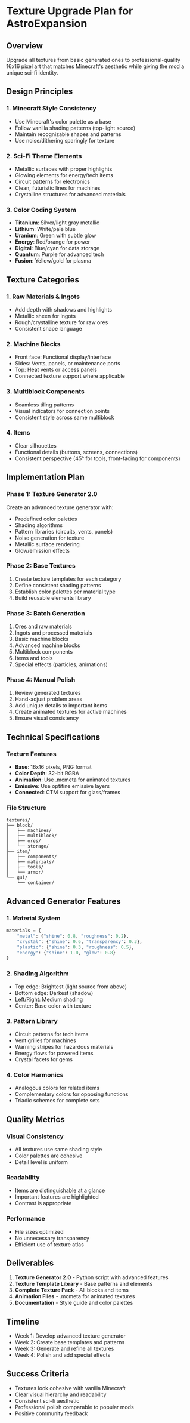 # Texture Upgrade Plan for AstroExpansion

## Overview
Upgrade all textures from basic generated ones to professional-quality 16x16 pixel art that matches Minecraft's aesthetic while giving the mod a unique sci-fi identity.

## Design Principles

### 1. **Minecraft Style Consistency**
- Use Minecraft's color palette as a base
- Follow vanilla shading patterns (top-light source)
- Maintain recognizable shapes and patterns
- Use noise/dithering sparingly for texture

### 2. **Sci-Fi Theme Elements**
- Metallic surfaces with proper highlights
- Glowing elements for energy/tech items
- Circuit patterns for electronics
- Clean, futuristic lines for machines
- Crystalline structures for advanced materials

### 3. **Color Coding System**
- **Titanium**: Silver/light gray metallic
- **Lithium**: White/pale blue
- **Uranium**: Green with subtle glow
- **Energy**: Red/orange for power
- **Digital**: Blue/cyan for data storage
- **Quantum**: Purple for advanced tech
- **Fusion**: Yellow/gold for plasma

## Texture Categories

### 1. **Raw Materials & Ingots**
- Add depth with shadows and highlights
- Metallic sheen for ingots
- Rough/crystalline texture for raw ores
- Consistent shape language

### 2. **Machine Blocks**
- Front face: Functional display/interface
- Sides: Vents, panels, or maintenance ports
- Top: Heat vents or access panels
- Connected texture support where applicable

### 3. **Multiblock Components**
- Seamless tiling patterns
- Visual indicators for connection points
- Consistent style across same multiblock

### 4. **Items**
- Clear silhouettes
- Functional details (buttons, screens, connections)
- Consistent perspective (45° for tools, front-facing for components)

## Implementation Plan

### Phase 1: Texture Generator 2.0
Create an advanced texture generator with:
- Predefined color palettes
- Shading algorithms
- Pattern libraries (circuits, vents, panels)
- Noise generation for texture
- Metallic surface rendering
- Glow/emission effects

### Phase 2: Base Textures
1. Create texture templates for each category
2. Define consistent shading patterns
3. Establish color palettes per material type
4. Build reusable elements library

### Phase 3: Batch Generation
1. Ores and raw materials
2. Ingots and processed materials
3. Basic machine blocks
4. Advanced machine blocks
5. Multiblock components
6. Items and tools
7. Special effects (particles, animations)

### Phase 4: Manual Polish
1. Review generated textures
2. Hand-adjust problem areas
3. Add unique details to important items
4. Create animated textures for active machines
5. Ensure visual consistency

## Technical Specifications

### Texture Features
- **Base**: 16x16 pixels, PNG format
- **Color Depth**: 32-bit RGBA
- **Animation**: Use .mcmeta for animated textures
- **Emissive**: Use optifine emissive layers
- **Connected**: CTM support for glass/frames

### File Structure
```
textures/
├── block/
│   ├── machines/
│   ├── multiblock/
│   ├── ores/
│   └── storage/
├── item/
│   ├── components/
│   ├── materials/
│   ├── tools/
│   └── armor/
└── gui/
    └── container/
```

## Advanced Generator Features

### 1. **Material System**
```python
materials = {
    "metal": {"shine": 0.8, "roughness": 0.2},
    "crystal": {"shine": 0.6, "transparency": 0.3},
    "plastic": {"shine": 0.3, "roughness": 0.5},
    "energy": {"shine": 1.0, "glow": 0.8}
}
```

### 2. **Shading Algorithm**
- Top edge: Brightest (light source from above)
- Bottom edge: Darkest (shadow)
- Left/Right: Medium shading
- Center: Base color with texture

### 3. **Pattern Library**
- Circuit patterns for tech items
- Vent grilles for machines
- Warning stripes for hazardous materials
- Energy flows for powered items
- Crystal facets for gems

### 4. **Color Harmonics**
- Analogous colors for related items
- Complementary colors for opposing functions
- Triadic schemes for complete sets

## Quality Metrics

### Visual Consistency
- All textures use same shading style
- Color palettes are cohesive
- Detail level is uniform

### Readability
- Items are distinguishable at a glance
- Important features are highlighted
- Contrast is appropriate

### Performance
- File sizes optimized
- No unnecessary transparency
- Efficient use of texture atlas

## Deliverables

1. **Texture Generator 2.0** - Python script with advanced features
2. **Texture Template Library** - Base patterns and elements
3. **Complete Texture Pack** - All blocks and items
4. **Animation Files** - .mcmeta for animated textures
5. **Documentation** - Style guide and color palettes

## Timeline

- Week 1: Develop advanced texture generator
- Week 2: Create base templates and patterns
- Week 3: Generate and refine all textures
- Week 4: Polish and add special effects

## Success Criteria

- Textures look cohesive with vanilla Minecraft
- Clear visual hierarchy and readability
- Consistent sci-fi aesthetic
- Professional polish comparable to popular mods
- Positive community feedback